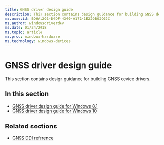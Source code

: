 ```yaml
---
title: GNSS driver design guide
description: This section contains design guidance for building GNSS device drivers.
ms.assetid: BD6A1262-D4DF-4340-A172-2E236B03C03C
ms.author: windowsdriverdev
ms.date: 01/24/2018
ms.topic: article
ms.prod: windows-hardware
ms.technology: windows-devices
---
```


# GNSS driver design guide


This section contains design guidance for building GNSS device drivers.

## In this section


-   [GNSS driver design guide for Windows 8.1](gnss-driver-design-guide-for-windows-8-1.md)
-   [GNSS driver design guide for Windows 10](gnss-driver-design-guide-for-windows-10.md)


## Related sections


-   [GNSS DDI reference](https://docs.microsoft.com/windows-hardware/drivers/ddi/content/gnssdriver/index)


 




